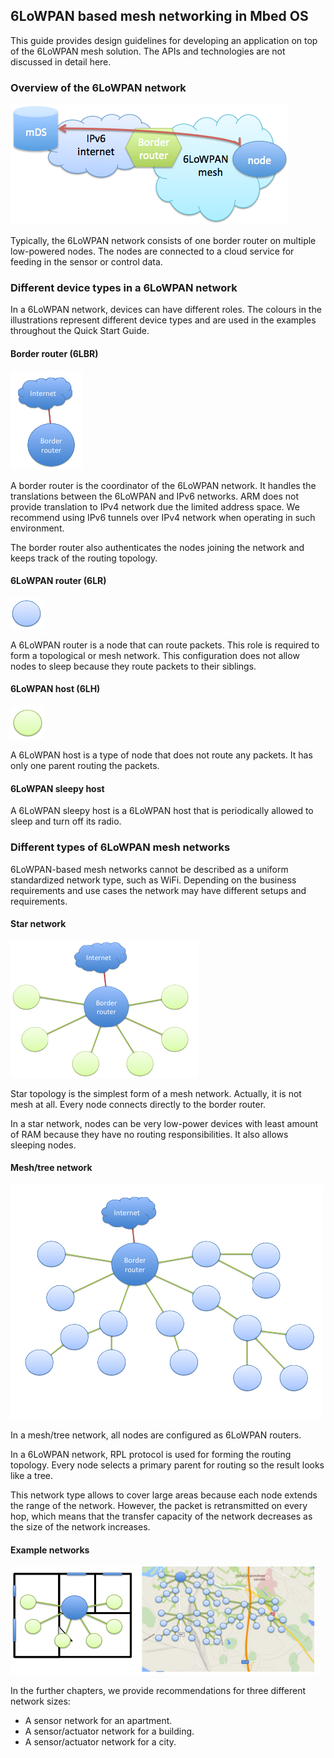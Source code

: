 ## 6LoWPAN based mesh networking in Mbed OS

This guide provides design guidelines for developing an application on top of the 6LoWPAN mesh solution. The APIs and technologies are not discussed in detail here.

### Overview of the 6LoWPAN network

![Node connected to server](img/node_to_server.png)

Typically, the 6LoWPAN network consists of one border router on multiple low-powered nodes. The nodes are connected to a cloud service for feeding in the sensor or control data.

### Different device types in a 6LoWPAN network

In a 6LoWPAN network, devices can have different roles. The colours in the illustrations represent different device types and are used in the examples throughout the Quick Start Guide.

#### Border router (6LBR)

![Border router](img/br.png)

A border router is the coordinator of the 6LoWPAN network. It handles the translations between the 6LoWPAN and IPv6 networks.
ARM does not provide translation to IPv4 network due the limited address space. We recommend using IPv6 tunnels over
IPv4 network when operating in such environment.

The border router also authenticates the nodes joining the network and keeps track of the routing topology.

#### 6LoWPAN router (6LR)

![6LoWPAN router](img/6lr.png)

A 6LoWPAN router is a node that can route packets. This role is required to form a topological or mesh network.
This configuration does not allow nodes to sleep because they route packets to their siblings.

#### 6LoWPAN host (6LH)

![6LoWPAN Host](img/6lh.png)

A 6LoWPAN host is a type of node that does not route any packets. It has only one parent routing the packets.

#### 6LoWPAN sleepy host

A 6LoWPAN sleepy host is a 6LoWPAN host that is periodically allowed to sleep and turn off its radio.

### Different types of 6LoWPAN mesh networks

6LoWPAN-based mesh networks cannot be described as a uniform standardized network type, such as WiFi. Depending on the
business requirements and use cases the network may have different setups and requirements.

#### Star network

![Start topology](img/star_topology.png)

Star topology is the simplest form of a mesh network. Actually, it is not mesh at all. Every node connects directly to the border router.

In a star network, nodes can be very low-power devices with least amount of RAM because they have no routing responsibilities. It also allows sleeping nodes.

#### Mesh/tree network

![Tree type mesh](img/mesh.png)

In a mesh/tree network, all nodes are configured as 6LoWPAN routers.

In a 6LoWPAN network, RPL protocol is used for forming the routing topology. Every node selects a primary parent for routing so the result looks like a tree.

This network type allows to cover large areas because each node extends the range of the network. However, the packet is retransmitted on every hop, which means that the transfer capacity of the network decreases as the size of the network increases.

#### Example networks

![Example networks](img/examples.png)

In the further chapters, we provide recommendations for three different network sizes:

- A sensor network for an apartment.
- A sensor/actuator network for a building.
- A sensor/actuator network for a city.

